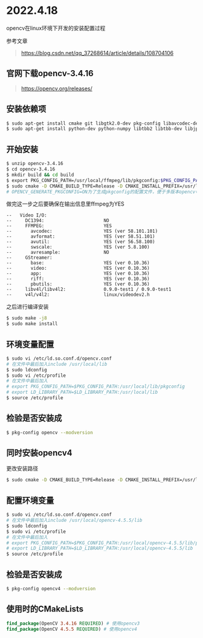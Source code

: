 # 2022.4.18

opencv在linux环境下开发的安装配置过程

参考文章

> https://blog.csdn.net/qq_37268614/article/details/108704106

## 官网下载opencv-3.4.16

> https://opencv.org/releases/


## 安装依赖项

```bash
$ sudo apt-get install cmake git libgtk2.0-dev pkg-config libavcodec-dev libavformat-dev libswscale-dev
$ sudo apt-get install python-dev python-numpy libtbb2 libtbb-dev libjpeg-dev libpng-dev libtiff-dev libjasper-dev libdc1394-22-dev ffmpeg
```

## 开始安装

```bash
$ unzip opencv-3.4.16
$ cd opencv-3.4.16
$ mkdir build && cd build
$ export PKG_CONFIG_PATH=/usr/local/ffmpeg/lib/pkgconfig:$PKG_CONFIG_PATH # ffmpeg安装路径
$ sudo cmake -D CMAKE_BUILD_TYPE=Release -D CMAKE_INSTALL_PREFIX=/usr/local -D OPENCV_GENERATE_PKGCONFIG=ON .. 
# OPENCV_GENERATE_PKGCONFIG=ON为了生成pkgconfig的配置文件，便于多版本opencv切换
```

做完这一步之后要确保在输出信息里ffmpeg为YES

```
--   Video I/O:
--     DC1394:                      NO
--     FFMPEG:                      YES
--       avcodec:                   YES (ver 58.101.101)
--       avformat:                  YES (ver 58.51.101)
--       avutil:                    YES (ver 56.58.100)
--       swscale:                   YES (ver 5.8.100)
--       avresample:                NO
--     GStreamer:                   
--       base:                      YES (ver 0.10.36)
--       video:                     YES (ver 0.10.36)
--       app:                       YES (ver 0.10.36)
--       riff:                      YES (ver 0.10.36)
--       pbutils:                   YES (ver 0.10.36)
--     libv4l/libv4l2:              0.9.0-test1 / 0.9.0-test1
--     v4l/v4l2:                    linux/videodev2.h
```

之后进行编译安装
```bash
$ sudo make -j8 
$ sudo make install
```

## 环境变量配置

```bash
$ sudo vi /etc/ld.so.conf.d/opencv.conf
# 在文件中最后加入include /usr/local/lib
$ sudo ldconfig
$ sudo vi /etc/profile
# 在文件中最后加入
# export PKG_CONFIG_PATH=$PKG_CONFIG_PATH:/usr/local/lib/pkgconfig
# export LD_LIBRARY_PATH=$LD_LIBRARY_PATH:/usr/local/lib
$ source /etc/profile
```

## 检验是否安装成

```bash
$ pkg-config opencv --modversion
```

## 同时安装opencv4

更改安装路径
```bash
$ sudo cmake -D CMAKE_BUILD_TYPE=Release -D CMAKE_INSTALL_PREFIX=/usr/local/opencv-4.5.5 -D OPENCV_GENERATE_PKGCONFIG=ON .. 
```

## 配置环境变量

```bash
$ sudo vi /etc/ld.so.conf.d/opencv.conf
# 在文件中最后加入include /usr/local/opencv-4.5.5/lib
$ sudo ldconfig
$ sudo vi /etc/profile
# 在文件中最后加入
# export PKG_CONFIG_PATH=$PKG_CONFIG_PATH:/usr/local/opencv-4.5.5/lib/pkgconfig
# export LD_LIBRARY_PATH=$LD_LIBRARY_PATH:/usr/local/opencv-4.5.5/lib
$ source /etc/profile
```

## 检验是否安装成

```bash
$ pkg-config opencv4 --modversion
``` 

## 使用时的CMakeLists

```cmake
find_package(OpenCV 3.4.16 REQUIRED) # 使用opencv3
find_package(OpenCV 4.5.5 REQUIRED) # 使用opencv4
```